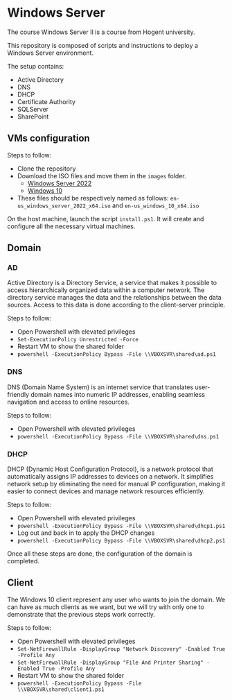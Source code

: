 # Windows Server

The course Windows Server II is a course from Hogent university.

This repository is composed of scripts and instructions to deploy a Windows Server environment.

The setup contains:
- Active Directory
- DNS
- DHCP
- Certificate Authority
- SQLServer
- SharePoint

## VMs configuration

Steps to follow:
- Clone the repository
- Download the ISO files and move them in the `images` folder.
    - [Windows Server 2022](https://www.microsoft.com/en-us/windows-server)
    - [Windows 10](https://www.microsoft.com/en-us/software-download/windows10)
- These files should be respectively named as follows: `en-us_windows_server_2022_x64.iso` and `en-us_windows_10_x64.iso`

On the host machine, launch the script `install.ps1`.
It will create and configure all the necessary virtual machines.

## Domain

### AD

Active Directory is a Directory Service, a service that makes it possible to access
hierarchically organized data within a computer network. The directory service
manages the data and the relationships between the data sources. Access to this
data is done according to the client-server principle.

Steps to follow:
- Open Powershell with elevated privileges
- `Set-ExecutionPolicy Unrestricted -Force`
- Restart VM to show the shared folder
- `powershell -ExecutionPolicy Bypass -File \\VBOXSVR\shared\ad.ps1`

### DNS

DNS (Domain Name System) is an internet service that translates user-friendly domain names into numeric IP addresses, enabling seamless navigation and access to online resources.

Steps to follow:
- Open Powershell with elevated privileges
- `powershell -ExecutionPolicy Bypass -File \\VBOXSVR\shared\dns.ps1`

### DHCP

DHCP (Dynamic Host Configuration Protocol), is a network protocol that automatically assigns IP addresses to devices on a network. It simplifies network setup by eliminating the need for manual IP configuration, making it easier to connect devices and manage network resources efficiently.

Steps to follow:
- Open Powershell with elevated privileges
- `powershell -ExecutionPolicy Bypass -File \\VBOXSVR\shared\dhcp1.ps1`
- Log out and back in to apply the DHCP changes
- `powershell -ExecutionPolicy Bypass -File \\VBOXSVR\shared\dhcp2.ps1`

Once all these steps are done, the configuration of the domain is completed.

## Client

The Windows 10 client represent any user who wants to join the domain.
We can have as much clients as we want, but we will try with only one to demonstrate that the previous steps work correctly.

Steps to follow:
- Open Powershell with elevated privileges
- `Set-NetFirewallRule -DisplayGroup "Network Discovery" -Enabled True -Profile Any`
- `Set-NetFirewallRule -DisplayGroup "File And Printer Sharing" -Enabled True -Profile Any`
- Restart VM to show the shared folder
- `powershell -ExecutionPolicy Bypass -File \\VBOXSVR\shared\client1.ps1`
